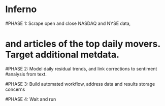 # Inferno

#PHASE 1: Scrape open and close NASDAQ and NYSE data,
# and articles of the top daily movers. Target additional metdata.

#PHASE 2: Model daily residual trends, and link corrections to sentiment
#analysis from text. 

#PHASE 3: Build automated workflow, address data and results storage concerns

#PHASE 4: Wait and run